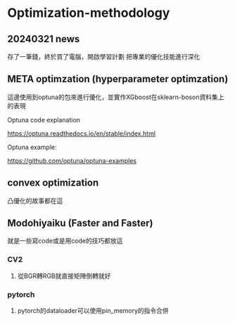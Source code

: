 # Optimization-methodology
## 20240321 news
存了一筆錢，終於買了電腦，開啟學習計劃
把專業的優化技能進行深化

## META optimzation (hyperparameter optimzation)
這邊使用到optuna的包來進行優化，並實作XGboost在sklearn-boson資料集上的表現

Optuna code explanation

https://optuna.readthedocs.io/en/stable/index.html

Optuna example:

https://github.com/optuna/optuna-examples


## convex optimization
凸優化的故事都在這

## Modohiyaiku (Faster and Faster)
就是一些寫code或是用code的技巧都放這
### CV2 
1. 從BGR轉RGB就直接矩陣倒轉就好
### pytorch
1. pytorch的dataloader可以使用pin_memory的指令合併

